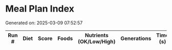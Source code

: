 # Meal Plan Index

Generated on: 2025-03-09 07:52:57

| Run # | Diet | Score | Foods | Nutrients (OK/Low/High) | Generations | Time (s) | Filename |
|-------|------|-------|-------|----------------------|------------|----------|----------|
